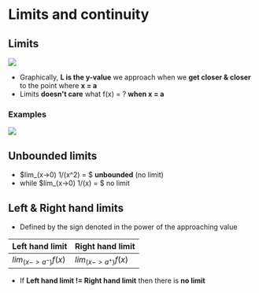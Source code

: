 # Limits and continuity

## Limits

![](https://calcworkshop.com/wp-content/uploads/understanding-limit-notation.png)

- Graphically, **L is the y-value** we approach when we **get closer & closer** to the point where **x = a**
- Limits **doesn't care** what f(x) = ? **when x = a**

### Examples

![](https://i.ytimg.com/vi/PZaI4P7QsaI/maxresdefault.jpg)

## Unbounded limits

- $lim_(x->0) 1/(x^2) = $ **unbounded** (no limit)
- while $lim_(x->0) 1/(x) = $ no limit

## Left & Right hand limits

- Defined by the sign denoted in the power of the approaching value

| Left hand limit     | Right hand limit    |
| ------------------- | ------------------- |
| $lim_(x->a^-) f(x)$ | $lim_(x->a^+) f(x)$ |

- If **Left hand limit $!=$ Right hand limit** then there is **no limit**
